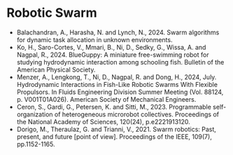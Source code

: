 # Robotic Swarm

* Balachandran, A., Harasha, N. and Lynch, N., 2024. Swarm algorithms for dynamic task allocation in unknown environments.
* Ko, H., Saro-Cortes, V., Mmari, B., Ni, D., Sedky, G., Wissa, A. and Nagpal, R., 2024. BlueGuppy: A miniature free-swimming robot for studying hydrodynamic interaction among schooling fish. Bulletin of the American Physical Society.
* Menzer, A., Lengkong, T., Ni, D., Nagpal, R. and Dong, H., 2024, July. Hydrodynamic Interactions in Fish-Like Robotic Swarms With Flexible Propulsors. In Fluids Engineering Division Summer Meeting (Vol. 88124, p. V001T01A026). American Society of Mechanical Engineers.
* Ceron, S., Gardi, G., Petersen, K. and Sitti, M., 2023. Programmable self-organization of heterogeneous microrobot collectives. Proceedings of the National Academy of Sciences, 120(24), p.e2221913120.
* Dorigo, M., Theraulaz, G. and Trianni, V., 2021. Swarm robotics: Past, present, and future [point of view]. Proceedings of the IEEE, 109(7), pp.1152-1165.
